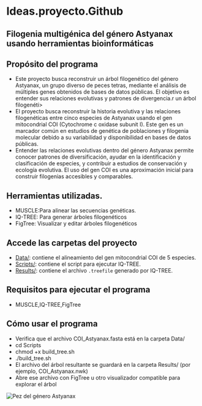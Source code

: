 # Ideas.proyecto.Github
## Filogenia multigénica del género Astyanax usando herramientas bioinformáticas
## Propósito del programa
* Este proyecto busca reconstruir un árbol filogenético del género Astyanax, un grupo diverso de peces tetras, mediante el análisis de múltiples genes obtenidos de bases de datos públicas. El objetivo es entender sus relaciones evolutivas y patrones de divergencia.r un árbol filogenéti>
* El proyecto busca reconstruir la historia evolutiva y las relaciones filogenéticas entre cinco especies de Astyanax usando el gen mitocondrial COI (Cytochrome c oxidase subunit I). Este gen es un marcador común en estudios de genética de poblaciones y filogenia molecular debido a su variabilidad y disponibilidad en bases de datos públicas.
* Entender las relaciones evolutivas dentro del género Astyanax permite conocer patrones de diversificación, ayudar en la identificación y clasificación de especies, y contribuir a estudios de conservación y ecología evolutiva. El uso del gen COI es una aproximación inicial para construir filogenias accesibles y comparables.

## Herramientas utilizadas.
* MUSCLE:Para alinear las secuencias genéticas.
* IQ-TREE: Para generar árboles filogenéticos
* FigTree: Visualizar y editar árboles filogenéticos
## Accede las carpetas del proyecto

- [Data/](./Data): contiene el alineamiento del gen mitocondrial COI de 5 especies.
- [Scripts/](./Scripts): contiene el script para ejecutar IQ-TREE.
- [Results/](./Results): contiene el archivo `.treefile` generado por IQ-TREE.

## Requisitos para ejecutar el programa
* MUSCLE,IQ-TREE,FigTree
## Cómo usar el programa
* Verifica que el archivo COI_Astyanax.fasta está en la carpeta Data/
* cd Scripts
* chmod +x build_tree.sh
* ./build_tree.sh
* El archivo del árbol resultante se guardará en la carpeta Results/ (por ejemplo, COI_Astyanax.nwk)
* Abre ese archivo con FigTree u otro visualizador compatible para explorar el árbol


![Pez del género Astyanax](https://www.pezeraacuario.com/wp-content/uploads/2023/04/Tetra-monjita-neon.jpg)

